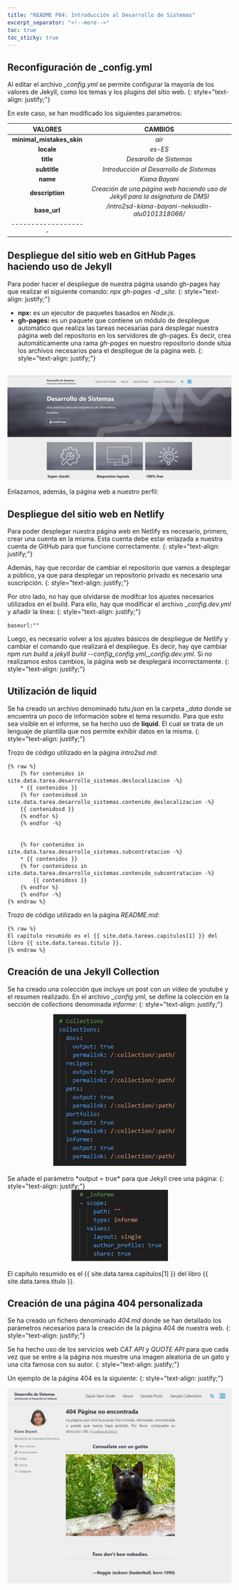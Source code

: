 ```yaml
---
title: "README P04: Introducción al Desarrollo de Sistemas"
excerpt_separator: "<!--more-->"
toc: true
toc_sticky: true
---
```

## Reconfiguración de _config.yml
Al editar el archivo *_config.yml* se permite configurar la mayoría de los valores de Jekyll, como los temas y los plugins del sitio web. 
{: style="text-align: justify;"}

En este caso, se han modificado los siguientes parametros:

| **VALORES** | **CAMBIOS** |
|:--------:|:-------:|
| **minimal_mistakes_skin** | *air* |
| **locale** | *es-ES* |
| **title** | *Desarollo de Sistemas* |
| **subtitle** | *Introducción al Desarrollo de Sistemas* |
| **name** | *Kiana Bayani* |
| **description** | *Creación de una página web haciendo uso de Jekyll para la asignatura de DMSI* |
| **base_url** | */intro2sd-kiana-bayani-nekoudin-alu0101318066/* |
|-------------------|

## Despliegue del sitio web en GitHub Pages haciendo uso de Jekyll
Para poder hacer el despliegue de nuestra página usando gh-pages hay que realizar el siguiente comando: *npx gh-pages -d _site*.
{: style="text-align: justify;"}

- **npx:** es un ejecutor de paquetes basados en *Node.js*.
- **gh-pages:** es un paquete que contiene un módulo de despliegue automático que realiza las tareas necesarias para desplegar nuestra página web del repositorio en los servidores de gh-pages. Es decir, crea automáticamente una rama *gh-pages* en nuestro repositorio donde sitúa los archivos necesarios para el despliegue de la página web.
{: style="text-align: justify;"}

<br>
<div align="center"><img src="../img/pag_web.png" alt="imagen"></div>

Enlazamos, además, la página web a nuestro perfil:

## Despliegue del sitio web en Netlify
Para poder desplegar nuestra página web en Netlify es necesario, primero, crear una cuenta en la misma. Esta cuenta debe estar enlazada a nuestra cuenta de GitHub para que funcione correctamente. 
{: style="text-align: justify;"}

Además, hay que recordar de cambiar el repositorio que vamos a desplegar a público, ya que para desplegar un repositorio privado es necesario una suscripción.
{: style="text-align: justify;"}

Por otro lado, no hay que olvidarse de modifcar los ajustes necesarios utilizados en el build. Para ello, hay que modificar el archivo *_config.dev.yml* y añadir la línea:
{: style="text-align: justify;"}

~~~
baseurl:""
~~~

Luego, es necesario volver a los ajustes básicos de despliegue de Netlify y cambiar el comando que realizará el despliegue. Es decir, hay qye cambiar *npm run build* a *jekyll build --config_config.yml,_config.dev.yml*. Si no realizamos estos cambios, la página web se desplegará incorrectamente.
{: style="text-align: justify;"}

## Utilización de liquid
Se ha creado un archivo denominado *tutu.json* en la carpeta *_data* donde se encuentra un poco de información sobre el tema resumido. Para que esto sea visible en el informe, se ha hecho uso de **liquid**. El cual se trata de un lenguaje de plantilla que nos permite exhibir datos en la misma.
{: style="text-align: justify;"}


Trozo de código utilizado en la página *intro2sd.md*:

~~~
{% raw %}
    {% for contenidos in site.data.tarea.desarrollo_sistemas.deslocalizacion -%} 
    * {{ contenidos }}
    {% for contenidosd in site.data.tarea.desarrollo_sistemas.contenido_deslocalizacion -%}
    {{ contenidosd }}
    {% endfor %}
    {% endfor -%}


    {% for contenidos in site.data.tarea.desarrollo_sistemas.subcontratacion -%} 
    * {{ contenidos }}
    {% for contenidoss in site.data.tarea.desarrollo_sistemas.contenido_subcontratacion -%} 
        {{ contenidoss }}
    {% endfor %}
    {% endfor -%}
{% endraw %}
~~~

Trozo de código utilizado en la página *README.md*:

~~~
{% raw %}
El capítulo resumido es el {{ site.data.tareas.capitulos[1] }} del libro {{ site.data.tareas.titulo }}.
{% endraw %}
~~~

## Creación de una Jekyll Collection
Se ha creado una colección que incluye un post con un vídeo de youtube y el resumen realizado. 
En el archivo *_config.yml*, se define la colección en la sección de *collections* denominada *informe*:
{: style="text-align: justify;"}

<div align="center"><img src="../img/collections.png" alt="imagen"/></div>
<br>
Se añade el parámetro *output = true* para que Jekyll cree una página:
{: style="text-align: justify;"}
 
<div align="center"><img src="../img/defaults.png" alt="imagen"/></div>
<br>
El capítulo resumido es el {{ site.data.tarea.capitulos[1] }} del libro {{ site.data.tarea.titulo }}.

## Creación de una página 404 personalizada
Se ha creado un fichero denominado *404.md* donde se han detallado los parámetros necesarios para la creación de la página 404 de nuestra web.
{: style="text-align: justify;"}

Se ha hecho uso de los servicios web *CAT API* y *QUOTE API* para que cada vez que se entre a la página nos muestre una imagen aleatoria de un gato y una cita famosa con su autor.
{: style="text-align: justify;"}

Un ejemplo de la página 404 es la siguiente:
{: style="text-align: justify;"}

<div align="center"><img src="../img/pag_404_buena.png" alt="imagen"/></div>
